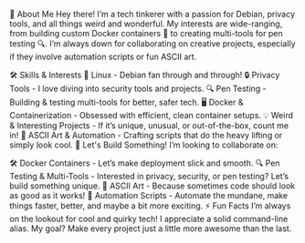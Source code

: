 🎩 About Me
Hey there! I’m a tech tinkerer with a passion for Debian, privacy tools, and all things weird and wonderful. My interests are wide-ranging, from building custom Docker containers 🐳 
to creating multi-tools for pen testing 🔍. I’m always down for collaborating on creative projects, especially if they involve automation scripts or fun ASCII art.

🛠️ Skills & Interests
🐧 Linux - Debian fan through and through!
🔒 Privacy Tools - I love diving into security tools and projects.
🔍 Pen Testing - Building & testing multi-tools for better, safer tech.
🖥️ Docker & Containerization - Obsessed with efficient, clean container setups.
💡 Weird & Interesting Projects - If it’s unique, unusual, or out-of-the-box, count me in!
🎨 ASCII Art & Automation - Crafting scripts that do the heavy lifting or simply look cool.
🔗 Let's Build Something!
I’m looking to collaborate on:

🛠 Docker Containers - Let’s make deployment slick and smooth.
🔍 Pen Testing & Multi-Tools - Interested in privacy, security, or pen testing? Let’s build something unique.
🎨 ASCII Art - Because sometimes code should look as good as it works!
🤖 Automation Scripts - Automate the mundane, make things faster, better, and maybe a bit more exciting.
⚡ Fun Facts
I’m always on the lookout for cool and quirky tech!
I appreciate a solid command-line alias.
My goal? Make every project just a little more awesome than the last.

